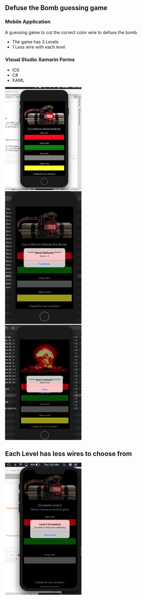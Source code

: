 ## Defuse the Bomb guessing game
### Mobile Application
A guessing game to cut the correct color wire to defuse the bomb.
- The game has 3 Levels 
- 1 Less wire with each level

### Visual Studio Xamarin Forms
- IOS
- C#
- XAML

<img src="https://github.com/kiaito/Defuse/blob/master/defuse1.png?raw=true" width="50%" height="50%"/>
<img src="https://github.com/kiaito/Defuse/blob/master/defuse2.png?raw=true" width="50%" height="50%"/>
<img src="https://github.com/kiaito/Defuse/blob/master/defuse3.png?raw=true" width="50%" height="50%"/>

## Each Level has less wires to choose from

<img src="https://github.com/kiaito/Defuse/blob/master/defuse4.png?raw=true" width="50%" height="50%"/>

